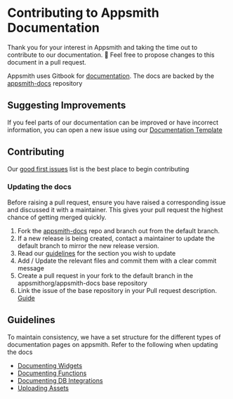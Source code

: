 # Contributing to Appsmith Documentation

Thank you for your interest in Appsmith and taking the time out to contribute to our documentation. 🙌 
Feel free to propose changes to this document in a pull request.

Appsmith uses Gitbook for [documentation](https://docs.appsmith.com). The docs are backed by the [appsmith-docs](https://github.com/appsmithorg/appsmith-docs) repository

## Suggesting Improvements

If you feel parts of our documentation can be improved or have incorrect information, you can open a new issue using our [Documentation Template](https://github.com/appsmithorg/appsmith/issues/new?assignees=Nikhil-Nandagopal&labels=Documentation&template=---documentation-improvement.md&title=%5BDocs%5D+)

## Contributing

Our [good first issues](https://github.com/appsmithorg/appsmith/issues?q=is%3Aopen+is%3Aissue+label%3ADocumentation+label%3A%22Good+First+Issue%22) list is the best place to begin contributing

### Updating the docs

Before raising a pull request, ensure you have raised a corresponding issue and discussed it with a maintainer. This gives your pull request the highest chance of getting merged quickly.

1. Fork the [appsmith-docs](https://github.com/appsmithorg/appsmith-docs) repo and branch out from the default branch.
2. If a new release is being created, contact a maintainer to update the default branch to mirror the new release version.
3. Read our [guidelines](#guidelines) for the section you wish to update
4. Add / Update the relevant files and commit them with a clear commit message
3. Create a pull request in your fork to the default branch in the appsmithorg/appsmith-docs base repository
4. Link the issue of the base repository in your Pull request description. [Guide](https://docs.github.com/en/free-pro-team@latest/github/managing-your-work-on-github/linking-a-pull-request-to-an-issue)

## Guidelines

To maintain consistency, we have a set structure for the different types of documentation pages on appsmith. Refer to the following when updating the docs

- [Documenting Widgets](Widgets.md)
- [Documenting Functions](InternalFunctions.md)
- [Documenting DB Integrations](DB%20Integrations.md)
- [Uploading Assets](UploadingAssets.md)
